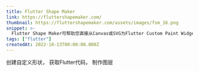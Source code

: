 ```yaml
---
title: Flutter Shape Maker
link: https://fluttershapemaker.com/
thumbnail: https://fluttershapemaker.com/assets/images/fsm_16.png
snippet: >-
  Flutter Shape Maker可帮助您直接从Canvas或SVG为Flutter Custom Paint Widget自动生成响应式代码
tags: ["flutter"]
createdAt: 2022-10-13T00:00:00.000Z
---
```

创建自定义形状，
获取Flutter代码，
制作图层